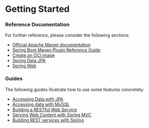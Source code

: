 # Getting Started

### Reference Documentation
For further reference, please consider the following sections:

* [Official Apache Maven documentation](https://maven.apache.org/guides/index.html)
* [Spring Boot Maven Plugin Reference Guide](https://docs.spring.io/spring-boot/docs/3.2.2.RELEASE/maven-plugin/reference/html/)
* [Create an OCI image](https://docs.spring.io/spring-boot/docs/3.2.2.RELEASE/maven-plugin/reference/html/#build-image)
* [Spring Data JPA](https://docs.spring.io/spring-boot/docs/3.2.2.RELEASE/reference/htmlsingle/index.html#data.sql.jpa-and-spring-data)
* [Spring Web](https://docs.spring.io/spring-boot/docs/3.2.2.RELEASE/reference/htmlsingle/index.html#web)

### Guides
The following guides illustrate how to use some features concretely:

* [Accessing Data with JPA](https://spring.io/guides/gs/accessing-data-jpa/)
* [Accessing data with MySQL](https://spring.io/guides/gs/accessing-data-mysql/)
* [Building a RESTful Web Service](https://spring.io/guides/gs/rest-service/)
* [Serving Web Content with Spring MVC](https://spring.io/guides/gs/serving-web-content/)
* [Building REST services with Spring](https://spring.io/guides/tutorials/rest/)


